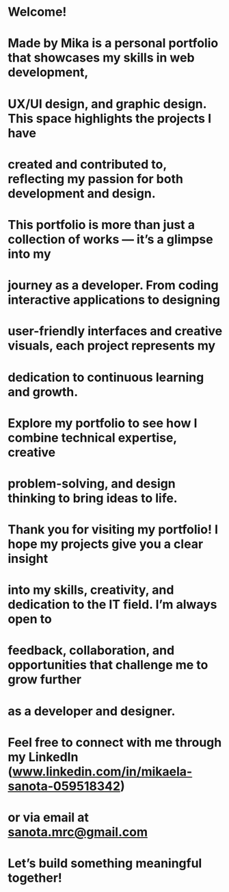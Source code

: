 # Welcome!
# 
# Made by Mika is a personal portfolio that showcases my skills in web development, 
# UX/UI design, and graphic design. This space highlights the projects I have
# created and contributed to, reflecting my passion for both development and design.
#
# This portfolio is more than just a collection of works — it’s a glimpse into my 
# journey as a developer. From coding interactive applications to designing 
# user-friendly interfaces and creative visuals, each project represents my 
# dedication to continuous learning and growth.
#
# Explore my portfolio to see how I combine technical expertise, creative 
# problem-solving, and design thinking to bring ideas to life.
#
#
# Thank you for visiting my portfolio! I hope my projects give you a clear insight 
# into my skills, creativity, and dedication to the IT field. I’m always open to 
# feedback, collaboration, and opportunities that challenge me to grow further 
# as a developer and designer.
#
# Feel free to connect with me through my LinkedIn (www.linkedin.com/in/mikaela-sanota-059518342)
# or via email at sanota.mrc@gmail.com
# Let’s build something meaningful together!
